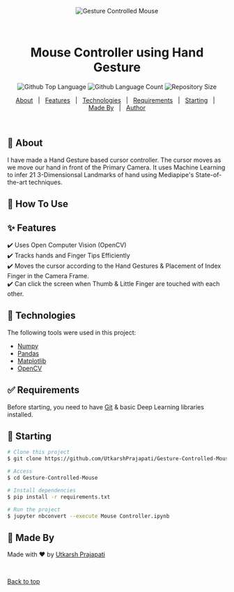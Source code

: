 <div align="center" id="top"> 
  <img src="./.github/app.gif" alt="Gesture Controlled Mouse " />

  &#xa0;


</div>

<h1 align="center">Mouse Controller using Hand Gesture</h1>

<p align="center">
  <img alt="Github Top Language" src="https://img.shields.io/github/languages/top/UtkarshPrajapati/Gesture-Controlled-Mouse?color=56BEB8">

  <img alt="Github Language Count" src="https://img.shields.io/github/languages/count/UtkarshPrajapati/Gesture-Controlled-Mouse?color=56BEB8">

  <img alt="Repository Size" src="https://img.shields.io/github/repo-size/UtkarshPrajapati/Gesture-Controlled-Mouse?color=56BEB8">

  <!-- <img alt="Github issues" src="https://img.shields.io/github/issues/UtkarshPrajapati/Gesture-Controlled-Mouse?color=56BEB8" /> -->

  <!-- <img alt="Github forks" src="https://img.shields.io/github/forks/UtkarshPrajapati/Gesture-Controlled-Mouse?color=56BEB8" /> -->

  <!-- <img alt="Github stars" src="https://img.shields.io/github/stars/UtkarshPrajapati/Gesture-Controlled-Mouse?color=56BEB8" /> -->
</p>



<p align="center">
  <a href="#dart-about">About</a> &#xa0; | &#xa0; 
  <a href="#sparkles-features">Features</a> &#xa0; | &#xa0;
  <a href="#rocket-technologies">Technologies</a> &#xa0; | &#xa0;
  <a href="#white_check_mark-requirements">Requirements</a> &#xa0; | &#xa0;
  <a href="#checkered_flag-starting">Starting</a> &#xa0; | &#xa0;
  <a href="#memo-Made-By">Made By</a> &#xa0; | &#xa0;
  <a href="https://github.com/UtkarshPrajapati" target="_blank">Author</a>
</p>

<br>

## :dart: About ##

I have made a Hand Gesture based cursor controller. The cursor moves as we move our hand in front of the Primary Camera. It uses Machine Learning to infer 21 3-Dimensionsal Landmarks of hand using Mediapipe's State-of-the-art techniques.

## :dart: How To Use ##





## :sparkles: Features ##

:heavy_check_mark: Uses Open Computer Vision (OpenCV)\
:heavy_check_mark: Tracks hands and Finger Tips Efficiently\
:heavy_check_mark: Moves the cursor according to the Hand Gestures & Placement of Index Finger  in the Camera Frame. \
:heavy_check_mark: Can click the screen when Thumb & Little Finger are touched with each other.

## :rocket: Technologies ##

The following tools were used in this project:

- [Numpy](https://numpy.org/)
- [Pandas](https://pandas.pydata.org/)
- [Matplotlib](https://matplotlib.org/)
- [OpenCV](https://opencv.org/)

## :white_check_mark: Requirements ##

Before starting, you need to have [Git](https://git-scm.com) & basic Deep Learning libraries installed.

## :checkered_flag: Starting ##

```bash
# Clone this project
$ git clone https://github.com/UtkarshPrajapati/Gesture-Controlled-Mouse.git

# Access
$ cd Gesture-Controlled-Mouse

# Install dependencies
$ pip install -r requirements.txt

# Run the project
$ jupyter nbconvert --execute Mouse Controller.ipynb

```

## :memo: Made By ##

Made with :heart: by <a href="https://github.com/UtkarshPrajapati" target="_blank">Utkarsh Prajapati</a>

&#xa0;

<a href="#top">Back to top</a>
